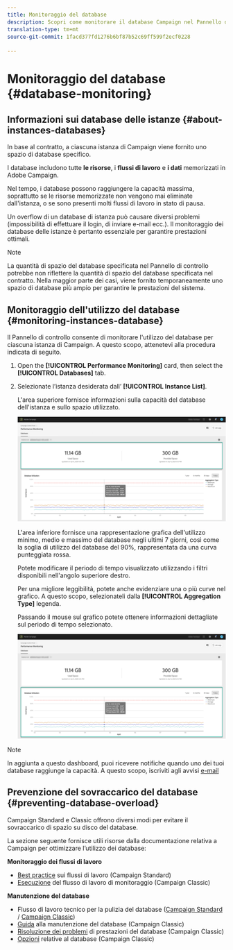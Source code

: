 ```yaml
---
title: Monitoraggio del database
description: Scopri come monitorare il database Campaign nel Pannello di controllo
translation-type: tm+mt
source-git-commit: 1facd377fd1276b6bf87b52c69ff599f2ecf0228

---
```



# Monitoraggio del database {#database-monitoring}

## Informazioni sui database delle istanze {#about-instances-databases}

In base al contratto, a ciascuna istanza di Campaign viene fornito uno spazio di database specifico.

I database includono tutte **le risorse**, i **flussi di lavoro** e **i dati** memorizzati in Adobe Campaign.

Nel tempo, i database possono raggiungere la capacità massima, soprattutto se le risorse memorizzate non vengono mai eliminate dall&#39;istanza, o se sono presenti molti flussi di lavoro in stato di pausa.

Un overflow di un database di istanza può causare diversi problemi (impossibilità di effettuare il login, di inviare e-mail ecc.). Il monitoraggio dei database delle istanze è pertanto essenziale per garantire prestazioni ottimali.

>[!NOTE]
>
>La quantità di spazio del database specificata nel Pannello di controllo potrebbe non riflettere la quantità di spazio del database specificata nel contratto. Nella maggior parte dei casi, viene fornito temporaneamente uno spazio di database più ampio per garantire le prestazioni del sistema.

## Monitoraggio dell&#39;utilizzo del database {#monitoring-instances-database}

Il Pannello di controllo consente di monitorare l&#39;utilizzo del database per ciascuna istanza di Campaign. A questo scopo, attenetevi alla procedura indicata di seguito.

1. Open the **[!UICONTROL Performance Monitoring]** card, then select the **[!UICONTROL Databases]** tab.

1. Selezionate l’istanza desiderata dall’ **[!UICONTROL Instance List]**.

   L&#39;area superiore fornisce informazioni sulla capacità del database dell&#39;istanza e sullo spazio utilizzato.

   ![](assets/databases_dashboard.png)

   L&#39;area inferiore fornisce una rappresentazione grafica dell&#39;utilizzo minimo, medio e massimo del database negli ultimi 7 giorni, così come la soglia di utilizzo del database del 90%, rappresentata da una curva punteggiata rossa.

   Potete modificare il periodo di tempo visualizzato utilizzando i filtri disponibili nell&#39;angolo superiore destro.

   Per una migliore leggibilità, potete anche evidenziare una o più curve nel grafico. A questo scopo, selezionateli dalla **[!UICONTROL Aggregation Type]** legenda.

   Passando il mouse sul grafico potete ottenere informazioni dettagliate sul periodo di tempo selezionato.

   ![](assets/databases_dashboard_detail.png)

>[!NOTE]
>
>In aggiunta a questo dashboard, puoi ricevere notifiche quando uno dei tuoi database raggiunge la capacità. A questo scopo, iscriviti agli avvisi [e-mail](../../performance-monitoring/using/email-alerting.md)

## Prevenzione del sovraccarico del database {#preventing-database-overload}

Campaign Standard e Classic offrono diversi modi per evitare il sovraccarico di spazio su disco del database.

La sezione seguente fornisce utili risorse dalla documentazione relativa a Campaign per ottimizzare l’utilizzo dei database:

**Monitoraggio dei flussi di lavoro**

* [Best practice](https://docs.adobe.com/content/help/en/campaign-standard/using/managing-processes-and-data/workflow-general-operation/best-practices-workflows.html) sui flussi di lavoro (Campaign Standard)
* [Esecuzione](https://docs.adobe.com/help/en/campaign-classic/using/automating-with-workflows/monitoring-workflows/monitoring-workflow-execution.html) del flusso di lavoro di monitoraggio (Campaign Classic)

**Manutenzione del database**

* Flusso di lavoro tecnico per la pulizia del database ([Campaign Standard](https://docs.adobe.com/help/en/campaign-standard/using/administrating/application-settings/technical-workflows.html#list-of-technical-workflows) / [Campaign Classic](https://docs.adobe.com/help/en/campaign-classic/using/monitoring-campaign-classic/data-processing/database-cleanup-workflow.html))
* [Guida](https://docs.adobe.com/content/help/en/campaign-classic/using/monitoring-campaign-classic/database-maintenance/recommendations.html) alla manutenzione del database (Campaign Classic)
* [Risoluzione dei problemi](https://docs.adobe.com/content/help/en/campaign-classic/using/monitoring-campaign-classic/troubleshooting/database-performances.html) di prestazioni del database (Campaign Classic)
* [Opzioni](https://docs.adobe.com/help/en/campaign-classic/using/installing-campaign-classic/appendices/configuring-campaign-options.html#database) relative al database (Campaign Classic)
